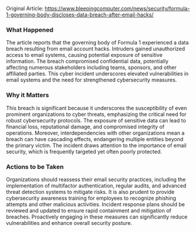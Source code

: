 Original Article: https://www.bleepingcomputer.com/news/security/formula-1-governing-body-discloses-data-breach-after-email-hacks/

### What Happened

The article reports that the governing body of Formula 1 experienced a data breach resulting from email account hacks. Intruders gained unauthorized access to email systems, causing potential exposure of sensitive information. The breach compromised confidential data, potentially affecting numerous stakeholders including teams, sponsors, and other affiliated parties. This cyber incident underscores elevated vulnerabilities in email systems and the need for strengthened cybersecurity measures.

### Why it Matters

This breach is significant because it underscores the susceptibility of even prominent organizations to cyber threats, emphasizing the critical need for robust cybersecurity protocols. The exposure of sensitive data can lead to financial loss, reputational damage, and compromised integrity of operations. Moreover, interdependencies with other organizations mean a breach can have cascading effects, endangering multiple entities beyond the primary victim. The incident draws attention to the importance of email security, which is frequently targeted yet often poorly protected.

### Actions to be Taken

Organizations should reassess their email security practices, including the implementation of multifactor authentication, regular audits, and advanced threat detection systems to mitigate risks. It is also prudent to provide cybersecurity awareness training for employees to recognize phishing attempts and other malicious activities. Incident response plans should be reviewed and updated to ensure rapid containment and mitigation of breaches. Proactively engaging in these measures can significantly reduce vulnerabilities and enhance overall security posture.